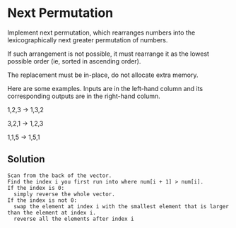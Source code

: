 # Next Permutation

Implement next permutation, which rearranges numbers into the lexicographically next greater permutation of numbers.

If such arrangement is not possible, it must rearrange it as the lowest possible order (ie, sorted in ascending order).

The replacement must be in-place, do not allocate extra memory.

Here are some examples. Inputs are in the left-hand column and its corresponding outputs are in the right-hand column.

1,2,3 → 1,3,2

3,2,1 → 1,2,3

1,1,5 → 1,5,1

## Solution

    Scan from the back of the vector.
    Find the index i you first run into where num[i + 1] > num[i].
    If the index is 0:
      simply reverse the whole vector.
    If the index is not 0:
      swap the element at index i with the smallest element that is larger than the element at index i.
      reverse all the elements after index i
